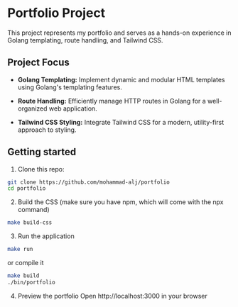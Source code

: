 # Portfolio Project

This project represents my portfolio and serves as a hands-on experience in Golang templating, route handling, and Tailwind CSS.

## Project Focus

-   **Golang Templating:**
    Implement dynamic and modular HTML templates using Golang's templating features.

-   **Route Handling:**
    Efficiently manage HTTP routes in Golang for a well-organized web application.

-   **Tailwind CSS Styling:**
    Integrate Tailwind CSS for a modern, utility-first approach to styling.

## Getting started

1. Clone this repo:

```bash
git clone https://github.com/mohammad-alj/portfolio
cd portfolio
```

2. Build the CSS (make sure you have npm, which will come with the npx command)

```bash
make build-css
```

3. Run the application

```bash
make run
```

or compile it

```bash
make build
./bin/portfolio
```

4. Preview the portfolio
   Open http://localhost:3000 in your browser
